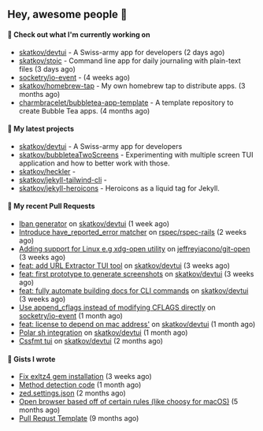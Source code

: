 ## Hey, awesome people 👋

#### 👷 Check out what I'm currently working on
 
- [skatkov/devtui](https://github.com/skatkov/devtui) - A Swiss-army app for developers (2 days ago) 
- [skatkov/stoic](https://github.com/skatkov/stoic) - Command line app for daily journaling with plain-text files (3 days ago) 
- [socketry/io-event](https://github.com/socketry/io-event) -  (4 weeks ago) 
- [skatkov/homebrew-tap](https://github.com/skatkov/homebrew-tap) - My own homebrew tap to distribute apps. (3 months ago) 
- [charmbracelet/bubbletea-app-template](https://github.com/charmbracelet/bubbletea-app-template) - A template repository to create Bubble Tea apps. (4 months ago)

#### 🌱 My latest projects
 
- [skatkov/devtui](https://github.com/skatkov/devtui) - A Swiss-army app for developers 
- [skatkov/bubbleteaTwoScreens](https://github.com/skatkov/bubbleteaTwoScreens) - Experimenting with multiple screen TUI application and how to better work with those. 
- [skatkov/heckler](https://github.com/skatkov/heckler) -  
- [skatkov/jekyll-tailwind-cli](https://github.com/skatkov/jekyll-tailwind-cli) -  
- [skatkov/jekyll-heroicons](https://github.com/skatkov/jekyll-heroicons) - Heroicons as a liquid tag for Jekyll.


#### 🔨 My recent Pull Requests
 
- [Iban generator](https://github.com/skatkov/devtui/pull/107) on [skatkov/devtui](https://github.com/skatkov/devtui) (1 week ago) 
- [Introduce have_reported_error matcher](https://github.com/rspec/rspec-rails/pull/2849) on [rspec/rspec-rails](https://github.com/rspec/rspec-rails) (2 weeks ago) 
- [Adding support for Linux e.g xdg-open utility](https://github.com/jeffreyiacono/git-open/pull/9) on [jeffreyiacono/git-open](https://github.com/jeffreyiacono/git-open) (3 weeks ago) 
- [feat: add URL Extractor TUI tool](https://github.com/skatkov/devtui/pull/102) on [skatkov/devtui](https://github.com/skatkov/devtui) (3 weeks ago) 
- [feat: first prototype to generate screenshots](https://github.com/skatkov/devtui/pull/101) on [skatkov/devtui](https://github.com/skatkov/devtui) (3 weeks ago) 
- [feat: fully automate building docs for CLI commands](https://github.com/skatkov/devtui/pull/100) on [skatkov/devtui](https://github.com/skatkov/devtui) (3 weeks ago) 
- [Use append_cflags instead of modifying CFLAGS directly](https://github.com/socketry/io-event/pull/137) on [socketry/io-event](https://github.com/socketry/io-event) (1 month ago) 
- [feat: license to depend on mac address&#39;](https://github.com/skatkov/devtui/pull/89) on [skatkov/devtui](https://github.com/skatkov/devtui) (1 month ago) 
- [Polar sh integration](https://github.com/skatkov/devtui/pull/84) on [skatkov/devtui](https://github.com/skatkov/devtui) (1 month ago) 
- [Cssfmt tui](https://github.com/skatkov/devtui/pull/78) on [skatkov/devtui](https://github.com/skatkov/devtui) (2 months ago)

#### 📓 Gists I wrote
 
- [Fix exltz4 gem installation](https://gist.github.com/df4db6f8b76e58fc8eefaa92592f2c1a) (3 weeks ago) 
- [Method detection code](https://gist.github.com/83648df077c94560af0e2eec95a855b1) (1 month ago) 
- [zed.settings.json](https://gist.github.com/469e9eb867f5dc3ffb2a3dac65ae0640) (2 months ago) 
- [Open browser based off of certain rules (like choosy for macOS)](https://gist.github.com/221b4f302779385494d9dfb9e9eb6aac) (5 months ago) 
- [Pull Requst Template](https://gist.github.com/4bea0868989828e2e221d9d8b2278e36) (9 months ago)
